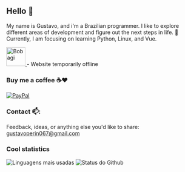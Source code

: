 ## Hello 👋

My name is Gustavo, and i'm a Brazilian programmer. I like to explore different areas of development and figure out the next steps in life. 
🌱 Currently, I am focusing on learning Python, Linux, and Vue.  

<a href="https://bobagi.click/" target="_blank">
    <img src="https://bobagi.click/bobagiCursive.png" alt="Bobagi" width="50"/>
</a> - Website temporarily offline

### Buy me a coffee ☕❤️

[![PayPal](https://img.shields.io/badge/PayPal-00457C?style=for-the-badge&logo=paypal&logoColor=white)](https://www.paypal.com/donate?hosted_button_id=23PAVC8AMJGYW)

### Contact 📫:

Feedback, ideas, or anything else you'd like to share: [gustavoperin067@gmail.com](mailto:gustavoperin067@gmail.com)

### Cool statistics

![Linguagens mais usadas](https://github-readme-stats.vercel.app/api/top-langs/?username=Bobagi&theme=dracula&layout=compact&hide_border=true&custom_title=Linguagens%20mais%20usadas&langs_count=6) ![Status do Github](https://github-readme-stats.vercel.app/api?username=Bobagi&theme=dracula&show_icons=true&layout=compact&hide_title=true&hide_rank=true&include_all_commits=true&hide_border=true&count_private=true&disable_animations=true)

<!--
**Bobagi/Bobagi** is a ✨ _special_ ✨ repository because its `README.md` (this file) appears on your GitHub profile.

Here are some ideas to get you started:

- 🔭 I’m currently working on ...
- 🌱 I’m currently learning ...
- 👯 I’m looking to collaborate on ...
- 🤔 I’m looking for help with ...
- 💬 Ask me about ...
- 📫 How to reach me: ...
- 😄 Pronouns: ...
- ⚡ Fun fact: ...
-->
